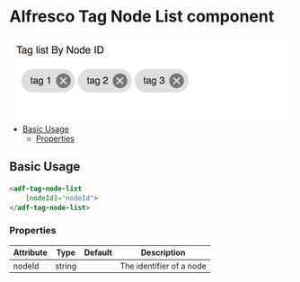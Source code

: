 # Alfresco Tag Node List component

![Custom columns](../docassets/images/tag1.png)

<!-- markdown-toc start - Don't edit this section.  npm run toc to generate it-->

<!-- toc -->

- [Basic Usage](#basic-usage)
  * [Properties](#properties)

<!-- tocstop -->

<!-- markdown-toc end -->

## Basic Usage

```html
<adf-tag-node-list 
    [nodeId]="nodeId">
</adf-tag-node-list>
``` 

### Properties

| Attribute | Type | Default | Description |
| --- | --- | --- | --- |
| nodeId | string | | The identifier of a node |
